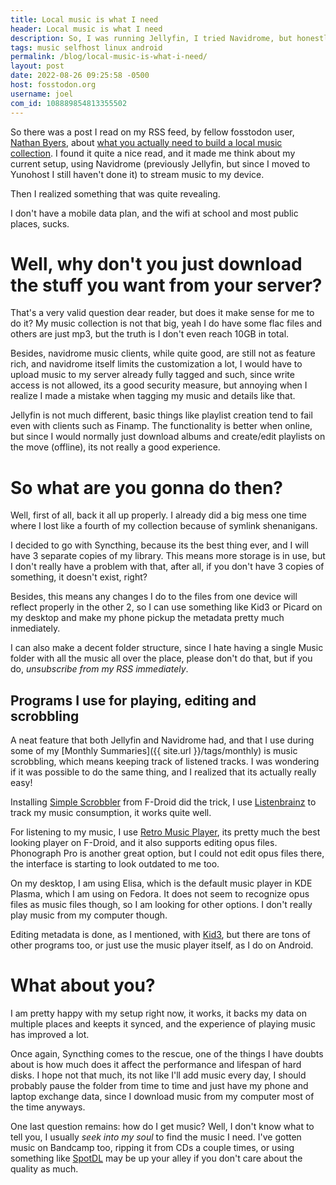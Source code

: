 ```yaml
---
title: Local music is what I need
header: Local music is what I need
description: So, I was running Jellyfin, I tried Navidrome, but honestly, I probably don't need all of that at all, do you?
tags: music selfhost linux android
permalink: /blog/local-music-is-what-i-need/
layout: post
date: 2022-08-26 09:25:58 -0500
host: fosstodon.org
username: joel
com_id: 108889854813355502
---
```


So there was a post I read on my RSS feed, by fellow fosstodon user, [Nathan Byers](https://fosstodon.org/@nathandyer), about [what you actually need to build a local music collection](https://nathandyer.me/2022/06/13/music-library.html). I found it quite a nice read, and it made me think about my current setup, using Navidrome (previously Jellyfin, but since I moved to Yunohost I still haven't done it) to stream music to my device.

Then I realized something that was quite revealing.

I don't have a mobile data plan, and the wifi at school and most public places, sucks.

# Well, why don't you just download the stuff you want from your server?

That's a very valid question dear reader, but does it make sense for me to do it? My music collection is not that big, yeah I do have some flac files and others are just mp3, but the truth is I don't even reach 10GB in total.

Besides, navidrome music clients, while quite good, are still not as feature rich, and navidrome itself limits the customization a lot, I would have to upload music to my server already fully tagged and such, since write access is not allowed, its a good security measure, but annoying when I realize I made a mistake when tagging my music and details like that.

Jellyfin is not much different, basic things like playlist creation tend to fail even with clients such as Finamp. The functionality is better when online, but since I would normally just download albums and create/edit playlists on the move (offline), its not really a good experience.

# So what are you gonna do then?

Well, first of all, back it all up properly. I already did a big mess one time where I lost like a fourth of my collection because of symlink shenanigans.

I decided to go with Syncthing, because its the best thing ever, and I will have 3 separate copies of my library. This means more storage is in use, but I don't really have a problem with that, after all, if you don't have 3 copies of something, it doesn't exist, right?

Besides, this means any changes I do to the files from one device will reflect properly in the other 2, so I can use something like Kid3 or Picard on my desktop and make my phone pickup the metadata pretty much inmediately.

I can also make a decent folder structure, since I hate having a single Music folder with all the music all over the place, please don't do that, but if you do, *unsubscribe from my RSS immediately*.

## Programs I use for playing, editing and scrobbling

A neat feature that both Jellyfin and Navidrome had, and that I use during some of my [Monthly Summaries]({{ site.url }}/tags/monthly) is music scrobbling, which means keeping track of listened tracks. I was wondering if it was possible to do the same thing, and I realized that its actually really easy!

Installing [Simple Scrobbler](https://simple-last-fm-scrobbler.github.io/sls/) from F-Droid did the trick, I use [Listenbrainz](https://listenbrainz.org/) to track my music consumption, it works quite well.

For listening to my music, I use [Retro Music Player](https://retromusic.app/), its pretty much the best looking player on F-Droid, and it also supports editing opus files. Phonograph Pro is another great option, but I could not edit opus files there, the interface is starting to look outdated to me too.

On my desktop, I am using Elisa, which is the default music player in KDE Plasma, which I am using on Fedora. It does not seem to recognize opus files as music files though, so I am looking for other options. I don't really play music from my computer though.

Editing metadata is done, as I mentioned, with [Kid3](https://kid3.kde.org/), but there are tons of other programs too, or just use the music player itself, as I do on Android.

# What about you?

I am pretty happy with my setup right now, it works, it backs my data on multiple places and keepts it synced, and the experience of playing music has improved a lot.

Once again, Syncthing comes to the rescue, one of the things I have doubts about is how much does it affect the performance and lifespan of hard disks. I hope not that much, its not like I'll add music every day, I should probably pause the folder from time to time and just have my phone and laptop exchange data, since I download music from my computer most of the time anyways.


One last question remains: how do I get music? Well, I don't know what to tell you, I usually *seek into my soul* to find the music I need. I've gotten music on Bandcamp too, ripping it from CDs a couple times, or using something like [SpotDL](https://github.com/spotdl/) may be up your alley if you don't care about the quality as much.



